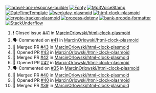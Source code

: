 [![laravel-api-response-builder](https://github-readme-stats.vercel.app/api/pin/?username=MarcinOrlowski&repo=laravel-api-response-builder&theme=default&hide_border=true&title_color=87c9c3&text_color=62696d&icon_color=636a6d&bg_color=30393e)](https://github.com/MarcinOrlowski/laravel-api-response-builder)
[![Fonty](https://github-readme-stats.vercel.app/api/pin/?username=MarcinOrlowski&repo=Fonty&theme=default&hide_border=true&title_color=87c9c3&text_color=62696d&icon_color=636a6d&bg_color=30393e)](https://github.com/MarcinOrlowski/Fonty)
[![Mp3VoiceStamp](https://github-readme-stats.vercel.app/api/pin/?username=MarcinOrlowski&repo=Mp3VoiceStamp&theme=default&hide_border=true&title_color=87c9c3&text_color=62696d&icon_color=636a6d&bg_color=30393e)](https://github.com/MarcinOrlowski/Mp3VoiceStamp)
[![DateTimeTemplate](https://github-readme-stats.vercel.app/api/pin/?username=MarcinOrlowski&repo=DateTimeTemplate&theme=default&hide_border=true&title_color=87c9c3&text_color=62696d&icon_color=636a6d&bg_color=30393e)](https://github.com/MarcinOrlowski/DateTimeTemplate)
[![weekday-plasmoid](https://github-readme-stats.vercel.app/api/pin/?username=MarcinOrlowski&repo=weekday-plasmoid&theme=default&hide_border=true&title_color=87c9c3&text_color=62696d&icon_color=636a6d&bg_color=30393e)](https://github.com/MarcinOrlowski/weekday-plasmoid)
[![html-clock-plasmoid](https://github-readme-stats.vercel.app/api/pin/?username=MarcinOrlowski&repo=html-clock-plasmoid&theme=default&hide_border=true&title_color=87c9c3&text_color=62696d&icon_color=636a6d&bg_color=30393e)](https://github.com/MarcinOrlowski/html-clock-plasmoid)
[![crypto-tracker-plasmoid](https://github-readme-stats.vercel.app/api/pin/?username=MarcinOrlowski&repo=crypto-tracker-plasmoid&theme=default&hide_border=true&title_color=87c9c3&text_color=62696d&icon_color=636a6d&bg_color=30393e)](https://github.com/MarcinOrlowski/crypto-tracker-plasmoid)
[![process-dotenv](https://github-readme-stats.vercel.app/api/pin/?username=MarcinOrlowski&repo=process-dotenv&theme=default&hide_border=true&title_color=87c9c3&text_color=62696d&icon_color=636a6d&bg_color=30393e)](https://github.com/MarcinOrlowski/process-dotenv)
[![bank-qrcode-formatter](https://github-readme-stats.vercel.app/api/pin/?username=MarcinOrlowski&repo=bank-qrcode-formatter&theme=default&hide_border=true&title_color=87c9c3&text_color=62696d&icon_color=636a6d&bg_color=30393e)](https://github.com/MarcinOrlowski/bank-qrcode-formatter)
[![StackUnderflow](https://github-readme-stats.vercel.app/api/pin/?username=MarcinOrlowski&repo=StackUnderflow&theme=default&hide_border=true&title_color=87c9c3&text_color=62696d&icon_color=636a6d&bg_color=30393e)](https://github.com/MarcinOrlowski/StackUnderflow)

<!--START_SECTION:activity-->
1. ❗️ Closed issue [#41](https://github.com/MarcinOrlowski/html-clock-plasmoid/issues/41) in [MarcinOrlowski/html-clock-plasmoid](https://github.com/MarcinOrlowski/html-clock-plasmoid)
2. 🗣 Commented on [#41](https://github.com/MarcinOrlowski/html-clock-plasmoid/issues/41) in [MarcinOrlowski/html-clock-plasmoid](https://github.com/MarcinOrlowski/html-clock-plasmoid)
3. 🎉 Merged PR [#43](https://github.com/MarcinOrlowski/html-clock-plasmoid/pull/43) in [MarcinOrlowski/html-clock-plasmoid](https://github.com/MarcinOrlowski/html-clock-plasmoid)
4. 💪 Opened PR [#43](https://github.com/MarcinOrlowski/html-clock-plasmoid/pull/43) in [MarcinOrlowski/html-clock-plasmoid](https://github.com/MarcinOrlowski/html-clock-plasmoid)
5. 🎉 Merged PR [#42](https://github.com/MarcinOrlowski/html-clock-plasmoid/pull/42) in [MarcinOrlowski/html-clock-plasmoid](https://github.com/MarcinOrlowski/html-clock-plasmoid)
6. 💪 Opened PR [#42](https://github.com/MarcinOrlowski/html-clock-plasmoid/pull/42) in [MarcinOrlowski/html-clock-plasmoid](https://github.com/MarcinOrlowski/html-clock-plasmoid)
7. 🗣 Commented on [#35](https://github.com/MarcinOrlowski/html-clock-plasmoid/issues/35) in [MarcinOrlowski/html-clock-plasmoid](https://github.com/MarcinOrlowski/html-clock-plasmoid)
8. 🎉 Merged PR [#40](https://github.com/MarcinOrlowski/html-clock-plasmoid/pull/40) in [MarcinOrlowski/html-clock-plasmoid](https://github.com/MarcinOrlowski/html-clock-plasmoid)
9. 💪 Opened PR [#40](https://github.com/MarcinOrlowski/html-clock-plasmoid/pull/40) in [MarcinOrlowski/html-clock-plasmoid](https://github.com/MarcinOrlowski/html-clock-plasmoid)
10. 🎉 Merged PR [#39](https://github.com/MarcinOrlowski/html-clock-plasmoid/pull/39) in [MarcinOrlowski/html-clock-plasmoid](https://github.com/MarcinOrlowski/html-clock-plasmoid)
<!--END_SECTION:activity-->
